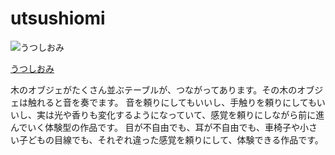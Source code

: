 # utsushiomi

<img src="https://mathrax.com/wp-content/uploads/2020/03/8505029-1-2.jpg" alt="うつしおみ" title="うつしおみ">

<a href ="https://mathrax.com/contents/page10523">うつしおみ</a>

木のオブジェがたくさん並ぶテーブルが、つながってあります。その木のオブジェは触れると音を奏でます。
音を頼りにしてもいいし、手触りを頼りにしてもいいし、実は光や香りも変化するようになっていて、感覚を頼りにしながら前に進んでいく体験型の作品です。
目が不自由でも、耳が不自由でも、車椅子や小さい子どもの目線でも、それぞれ違った感覚を頼りにして、体験できる作品です。
